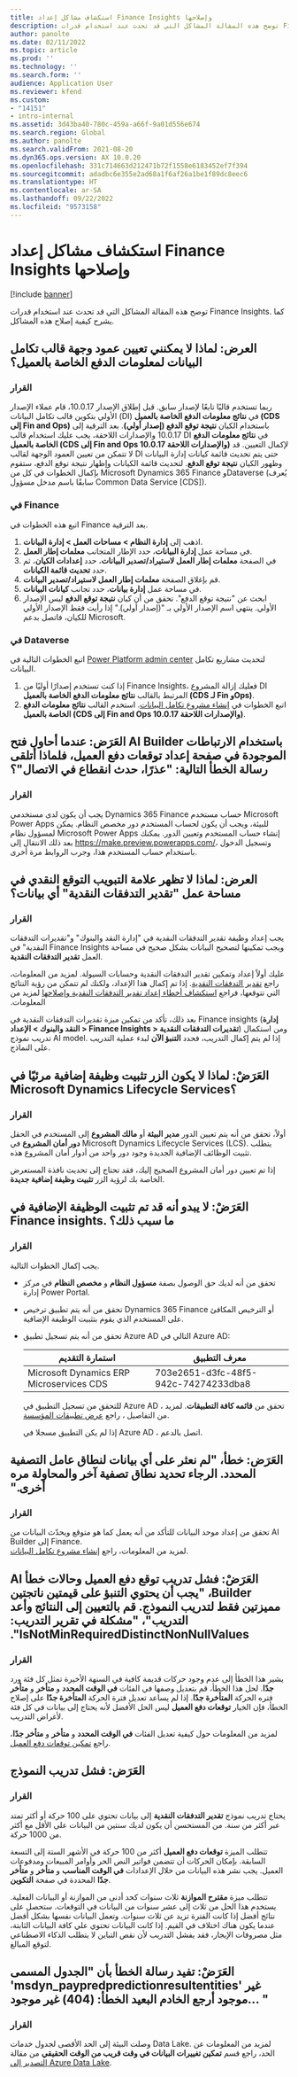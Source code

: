 ```yaml
---
title: استكشاف مشاكل إعداد Finance Insights وإصلاحها
description: توضح هذه المقالة المشاكل التي قد تحدث عند استخدام قدرات Finance Insights. كما يشرح كيفية إصلاح هذه المشاكل.
author: panolte
ms.date: 02/11/2022
ms.topic: article
ms.prod: ''
ms.technology: ''
ms.search.form: ''
audience: Application User
ms.reviewer: kfend
ms.custom:
- "14151"
- intro-internal
ms.assetid: 3d43ba40-780c-459a-a66f-9a01d556e674
ms.search.region: Global
ms.author: panolte
ms.search.validFrom: 2021-08-20
ms.dyn365.ops.version: AX 10.0.20
ms.openlocfilehash: 331c714663d212471b72f1558e6183452ef7f394
ms.sourcegitcommit: adadbc6e355e2ad68a1f6af26a1be1f89dc8eec6
ms.translationtype: HT
ms.contentlocale: ar-SA
ms.lasthandoff: 09/22/2022
ms.locfileid: "9573158"
---
```

# <a name="troubleshoot-finance-insights-setup-issues"></a>استكشاف مشاكل إعداد Finance Insights وإصلاحها

[!include [banner](../includes/banner.md)]

توضح هذه المقالة المشاكل التي قد تحدث عند استخدام قدرات Finance Insights. كما يشرح كيفية إصلاح هذه المشاكل.

## <a name="symptom-why-cant-i-map-the-customer-payment-insights-data-integration-template-destination-column"></a>العرض: لماذا لا يمكنني تعيين عمود وجهة قالب تكامل البيانات لمعلومات الدفع الخاصة بالعميل؟

### <a name="resolution"></a>القرار

ربما تستخدم قالبًا تابعًا لإصدار سابق. قبل إطلاق الإصدار 10.0.17، قام عملاء الإصدار الأولي بتكوين قالب تكامل البيانات (DI) في **نتائج معلومات الدفع الخاصة بالعميل (CDS إلى Fin and Ops)** باستخدام الكيان **نتيجة توقع الدفع (إصدار أولي)**. بعد الترقية إلى 10.0.17 والإصدارات اللاحقة، يجب عليك استخدام قالب DI في **نتائج معلومات الدفع الخاصة بالعميل (CDS إلى Fin and Ops 10.0.17 والإصدارات اللاحقة)** لإكمال التعيين. قد لا تتمكن من تعيين العمود الوجهة لقالب DI حتى يتم تحديث قائمة كيانات إدارة البيانات وظهور الكيان **نتيجة توقع الدفع**. لتحديث قائمة الكيانات وإظهار نتيجة توقع الدفع، ستقوم بإكمال الخطوات في كل من Microsoft Dynamics 365 Finance وDataverse (يُعرف سابقًا باسم مدخل مسؤول Common Data Service \[CDS\]).

### <a name="in-finance"></a>في Finance

اتبع هذه الخطوات في Finance بعد الترقية.

1. اذهب إلى **إدارة النظام \> مساحات العمل \> إدارة البيانات**.
2. في مساحة عمل **إدارة البيانات**، حدد الإطار المتجانب **معلمات إطار العمل**.
3. في الصفحة **معلمات إطار العمل لاستيراد/تصدير البيانات**، حدد **إعدادات الكيان**، ثم حدد **تحديث قائمة الكيانات**.
4. قم بإغلاق الصفحة **معلمات إطار العمل لاستيراد/تصدير البيانات**.
5. في مساحة عمل **إدارة بيانات**، حدد تجانب **كيانات البيانات**.
6. ابحث عن "نتيجة توقع الدفع". تحقق من أن كيان **نتيجة توقع الدفع** ليس الإصدار الأولي. ينتهي اسم الإصدار الأولي بـ "(إصدار أولي)." إذا رأيت فقط الإصدار الأولي للكيان، فاتصل بدعم Microsoft.

### <a name="in-dataverse"></a>في Dataverse

اتبع الخطوات التالية في [Power Platform admin center](https://admin.powerplatform.microsoft.com/environments) لتحديث مشاريع تكامل البيانات.

1. إذا كنت تستخدم إصدارًا أوليًا من Finance Insights، فعليك إزالة المشروع DI المرتبط بالقالب **نتائج معلومات الدفع الخاصة بالعميل (CDS لـ Fin وOps)‬**.
2. اتبع الخطوات في [إنشاء مشروع تكامل البيانات](create-data-integrate-project.md). استخدم القالب **نتائج معلومات الدفع الخاصة بالعميل (CDS إلى Fin and Ops 10.0.17 والإصدارات اللاحقة)**.

## <a name="symptom-when-i-try-to-open-ai-builder-by-using-the-links-on-the-customer-payment-predictions-setup-page-why-do-i-receive-the-following-error-message-sorry-theres-been-a-disconnect"></a>العَرَض: عندما أحاول فتح AI Builder باستخدام الارتباطات الموجودة في صفحة إعداد توقعات دفع العميل، فلماذا أتلقى رسالة الخطأ التالية: "عذرًا، حدث انقطاع في الاتصال"؟

### <a name="resolution"></a>القرار

يجب أن يكون لدى مستخدمي Dynamics 365 Finance حساب مستخدم Microsoft Power Apps للبيئة، ويجب أن يكون لحساب المستخدم دور مخصص النظام. يمكن لمسؤول نظام Microsoft Power Apps إنشاء حساب المستخدم وتعيين الدور. يمكنك بعد ذلك الانتقال إلى <https://make.preview.powerapps.com/>، وتسجيل الدخول باستخدام حساب المستخدم هذا، وجرب الروابط مرة أخرى.

## <a name="symptom-why-doesnt-the-cash-forecast-tab-in-the-cash-flow-forecast-workspace-show-any-data"></a>العرض: لماذا لا تظهر علامة التبويب التوقع النقدي في مساحة عمل "تقدير التدفقات النقدية‬" أي بيانات؟

### <a name="resolution"></a>القرار

يجب إعداد وظيفة تقدير التدفقات النقدية‬ في "إدارة النقد والبنوك‬" و"تقديرات التدفقات النقدية‬" في Finance Insights ويجب تمكينها لتصحيح البيانات بشكل صحيح في مساحة العمل **تقدير التدفقات النقدية‬**.

عليك أولاً إعداد وتمكين تقدير التدفقات النقدية وحسابات السيولة. لمزيد من المعلومات، راجع [‏‫تقدير التدفقات النقدية](../cash-bank-management/cash-flow-forecasting.md). إذا تم إكمال هذا الإعداد، ولكنك لم تتمكن من رؤية النتائج التي تتوقعها، فراجع [استكشاف أخطاء إعداد تقدير التدفقات النقدية وإصلاحها](../cash-bank-management/cash-flow-forecasting-tsg.md) لمزيد من المعلومات.

بعد ذلك، تأكد من تمكين ميزة تقديرات التدفقات النقدية‬ في Finance insights (**إدارة النقد والبنوك‬ \> الإعداد \> Finance Insights \> تقديرات التدفقات النقدية**) ومن استكمال تدريب نموذج AI model. إذا لم يتم إكمال التدريب، فحدد **التنبؤ الآن** لبدء عملية التدريب على النماذج.

## <a name="symptom-why-isnt-the-install-a-new-add-in-button-visible-in-microsoft-dynamics-lifecycle-services"></a>العَرَضْ‬: لماذا لا يكون الزر تثبيت وظيفة إضافية مرئيًا في Microsoft Dynamics Lifecycle Services؟

### <a name="resolution"></a>القرار

أولاً، تحقق من أنه يتم تعيين الدور **مدير البيئة** أو **مالك المشروع** إلى المستخدم في الحقل **دور أمان المشروع** في Microsoft Dynamics Lifecycle Services (LCS). يتطلب تثبيت الوظائف الإضافية الجديدة وجود دور واحد من أدوار أمان المشروع هذه.

إذا تم تعيين دور أمان المشروع الصحيح إليك، فقد تحتاج إلى تحديث نافذة المستعرض الخاصة بك لرؤية الزر **تثبيت وظيفة إضافية جديدة**.

## <a name="symptom-the-finance-insights-add-in-doesnt-seem-to-be-installing-why-is-that"></a>العَرَضْ‬: لا يبدو أنه قد تم تثبيت الوظيفة الإضافية في Finance insights. ما سبب ذلك؟

### <a name="resolution"></a>القرار

يجب إكمال الخطوات التالية.

- تحقق من أنه لديك حق الوصول بصفة **مسؤول النظام** و **مخصص النظام** في مركز إدارة Power Portal.
- تحقق من أنه يتم تطبيق ترخيص Dynamics 365 Finance أو الترخيص المكافئ على المستخدم الذي يقوم بتثبيت الوظيفة الإضافية.
- تحقق من أنه يتم تسجيل تطبيق Azure AD التالي في Azure AD: 

    | استمارة التقديم                  | معرف التطبيق           |
    | ---------------------------- | ---------------- |
    | Microsoft Dynamics ERP Microservices CDS | 703e2651-d3fc-48f5-942c-74274233dba8 | 
  
    للتحقق من تسجيل التطبيق في Azure AD ، تحقق من **قائمه كافة التطبيقات**. لمزيد من التفاصيل ، راجع [عرض تطبيقات المؤسسة](/azure/active-directory/manage-apps/view-applications-portal).
  
    إذا لم يكن التطبيق مسجلا في Azure AD ، اتصل بالدعم.

## <a name="symptom-error-we-didnt-find-any-data-for-the-selected-filter-range-please-select-a-different-filter-range-and-try-again"></a>العَرَض‬‏‫: خطأ، "لم نعثر على أي بيانات لنطاق عامل التصفية المحدد. الرجاء تحديد نطاق تصفية آخر والمحاولة مره أخرى." 

### <a name="resolution"></a>القرار

تحقق من إعداد موحد البيانات للتأكد من أنه يعمل كما هو متوقع ويحدّث البيانات من AI Builder إلى Finance.  
لمزيد من المعلومات، راجع [إنشاء مشروع تكامل البيانات](../finance-insights/create-data-integrate-project.md).

## <a name="symptom-customer-payment-prediction-training-failed-and-the-ai-builder-error-states-prediction-should-have-only-2-distinct-outcome-values-to-train-the-model-map-to-two-outcomes-and-retrain-training-report-issue-isnotminrequireddistinctnonnullvalues"></a>العَرَضْ‬‬‏‫: فشل تدريب توقع دفع العميل وحالات خطأ AI Builder، "يجب أن يحتوي التنبؤ على قيمتين ناتجتين مميزتين فقط لتدريب النموذج. قم بالتعيين إلى النتائج وأعد التدريب"، "مشكلة في تقرير التدريب: IsNotMinRequiredDistinctNonNullValues".

### <a name="resolution"></a>القرار

يشير هذا الخطأ إلى عدم وجود حركات قديمة كافية في السنهة الأخيرة تمثل كل فئة ورد وصفها في الفئات **في الوقت المحدد‬** و **متأخر** و **متأخر‏‎ جدًا**. لحل هذا الخطأ، قم بتعديل فتره الحركة **المتأخرة جدًا**. إذا لم يساعد تعديل فترة الحركة **المتأخرة جدًا** على إصلاح الخطأ، فإن الخيار **توقعات دفع العميل‬** ليس الحل الأفضل لأنه يحتاج إلى بيانات في كل فئة لأغراض التدريب.

لمزيد من المعلومات حول كيفية تعديل الفئات **في الوقت المحدد** و **متأخر** و **متأخر جدًا**، راجع [تمكين توقعات دفع العميل‬](../finance-insights/enable-cust-paymnt-prediction.md).

## <a name="symptom-model-training-failed"></a>العَرَض‬‬‏‫: فشل تدريب النموذج

### <a name="resolution"></a>القرار

يحتاج تدريب نموذج **تقدير التدفقات النقدية‬** إلى بيانات تحتوي على 100 حركة أو أكثر تمتد عبر أكثر من سنة. من المستحسن أن يكون لديك سنتين من البيانات على الأقل مع أكثر من 1000 حركة.

تتطلب الميزة **توقعات دفع العميل‬** أكثر من 100 حركة في الأشهر الستة إلى التسعة السابقة. بإمكان الحركات أن تتضمن فواتير النص الحر وأوامر المبيعات ومدفوعات العميل. يجب نشر هذه البيانات من خلال الإعدادات **في الوقت المناسب** و **متأخر** و **متأخر جدًا** المحددة في صفحة **التكوين**.    

تتطلب ميزة **مقترح الموازنة** ثلاث سنوات كحد أدنى من الموازنة أو البيانات الفعلية. يستخدم هذا الحل من ثلاث إلى عشر سنوات من البيانات في التوقعات. ستحصل على نتائج أفضل إذا كانت الفترة تزيد عن ثلاث سنوات. وتعمل البيانات نفسها بشكل أفضل عندما يكون هناك اختلاف في القيم. إذا كانت البيانات تحتوي علي كافة البيانات الثابتة، مثل مصروفات الإيجار، فقد يفشل التدريب لأن نقص التباين لا يتطلب الذكاء الاصطناعي لتوقع المبالغ.

## <a name="symptom-error-message-states-that-the-table-with-name-msdyn_paypredpredictionresultentities-does-not-exist-the-remote-server-returned-an-error-404-not-found"></a>العَرَضْ‬: تفيد رسالة الخطأ بأن "الجدول المسمى 'msdyn_paypredpredictionresultentities' غير موجود أرجع الخادم البعيد الخطأ: (404) غير موجود... "

### <a name="resolution"></a>القرار

وصلت البيئة إلى الحد الأقصى لجدول خدمات Data Lake. لمزيد من المعلومات عن الحد، راجع قسم **تمكين تغييرات البيانات في وقت قريب من الوقت الحقيقي** من مقالة [التصدير إلى Azure Data Lake](../../fin-ops-core/dev-itpro/data-entities/Azure-Data-Lake-GA-version-overview.md).
